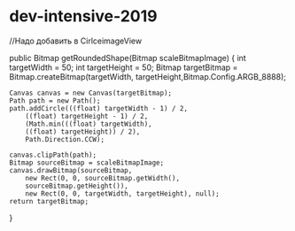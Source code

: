 # dev-intensive-2019

//Надо добавить в CirlceimageView

public Bitmap getRoundedShape(Bitmap scaleBitmapImage) {
    int targetWidth = 50;
    int targetHeight = 50;
    Bitmap targetBitmap = Bitmap.createBitmap(targetWidth, 
                        targetHeight,Bitmap.Config.ARGB_8888);

    Canvas canvas = new Canvas(targetBitmap);
    Path path = new Path();
    path.addCircle(((float) targetWidth - 1) / 2,
        ((float) targetHeight - 1) / 2,
        (Math.min(((float) targetWidth), 
        ((float) targetHeight)) / 2),
        Path.Direction.CCW);

    canvas.clipPath(path);
    Bitmap sourceBitmap = scaleBitmapImage;
    canvas.drawBitmap(sourceBitmap, 
        new Rect(0, 0, sourceBitmap.getWidth(),
        sourceBitmap.getHeight()), 
        new Rect(0, 0, targetWidth, targetHeight), null);
    return targetBitmap;
}
